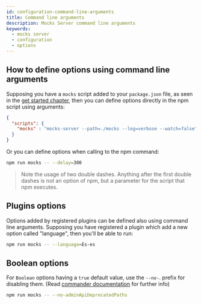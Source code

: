 ```yaml
---
id: configuration-command-line-arguments
title: Command line arguments
description: Mocks Server command line arguments
keywords:
  - mocks server
  - configuration
  - options
---
```


## How to define options using command line arguments

Supposing you have a `mocks` script added to your `package.json` file, as seen in the [get started chapter](get-started-intro.md#installation), then you can define options directly in the npm script using arguments:

```json
{
  "scripts": {
    "mocks" : "mocks-server --path=./mocks --log=verbose --watch=false"
  }
}
```

Or you can define options when calling to the npm command:

```bash
npm run mocks -- --delay=300
```

> Note the usage of two double dashes. Anything after the first double dashes is not an option of npm, but a parameter for the script that npm executes.

## Plugins options

Options added by registered plugins can be defined also using command line arguments. Supposing you have registered a plugin which add a new option called "language", then you'll be able to run:

```bash
npm run mocks -- --language=Es-es
```

## Boolean options

For `Boolean` options having a `true` default value, use the `--no-`. prefix for disabling them. (Read [commander documentation](https://www.npmjs.com/package/commander) for further info)

```bash
npm run mocks -- --no-adminApiDeprecatedPaths
```
